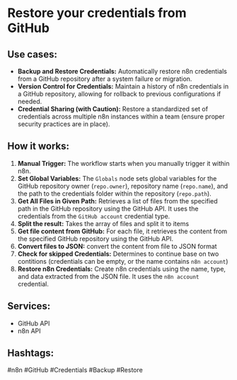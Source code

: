# Restore your credentials from GitHub

## Use cases:

- **Backup and Restore Credentials:** Automatically restore n8n credentials from a GitHub repository after a system failure or migration.
- **Version Control for Credentials:** Maintain a history of n8n credentials in a GitHub repository, allowing for rollback to previous configurations if needed.
- **Credential Sharing (with Caution):** Restore a standardized set of credentials across multiple n8n instances within a team (ensure proper security practices are in place).

## How it works:

1.  **Manual Trigger:** The workflow starts when you manually trigger it within n8n.
2.  **Set Global Variables:** The `Globals` node sets global variables for the GitHub repository owner (`repo.owner`), repository name (`repo.name`), and the path to the credentials folder within the repository (`repo.path`).
3.  **Get All Files in Given Path:** Retrieves a list of files from the specified path in the GitHub repository using the GitHub API. It uses the credentials from the `GitHub account` credential type.
4.  **Split the result:** Takes the array of files and split it to items
5.  **Get file content from GitHub:** For each file, it retrieves the content from the specified GitHub repository using the GitHub API.
6.  **Convert files to JSON:** convert the content from file to JSON format
7.  **Check for skipped Credentials:** Determines to continue base on two contitions (credentials can be empty, or the name contains `n8n account`)
8.  **Restore n8n Credentials:** Create n8n credentials using the name, type, and data extracted from the JSON file. It uses the `n8n account` credential.

## Services:

-   GitHub API
-   n8n API

## Hashtags:

#n8n #GitHub #Credentials #Backup #Restore
